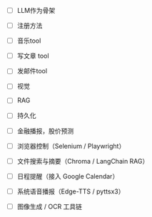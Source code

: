 - [ ] LLM作为骨架
- [ ] 注册方法
- [ ] 音乐tool
- [ ] 写文章 tool
- [ ] 发邮件tool
- [ ] 视觉
- [ ] RAG
- [ ] 持久化
- [ ] 金融播报，股价预测
- [ ] 浏览器控制（Selenium / Playwright）
- [ ] 文件搜索与摘要（Chroma / LangChain RAG）
- [ ] 日程提醒（接入 Google Calendar）
- [ ] 系统语音播报（Edge-TTS / pyttsx3）
- [ ] 图像生成 / OCR 工具链

